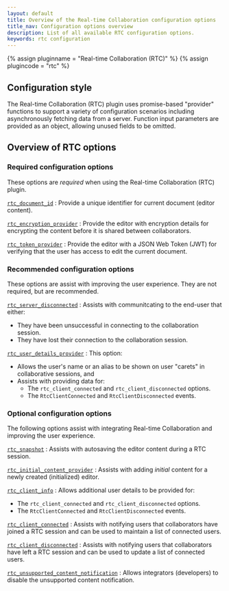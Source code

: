 ```yaml
---
layout: default
title: Overview of the Real-time Collaboration configuration options
title_nav: Configuration options overview
description: List of all available RTC configuration options.
keywords: rtc configuration
---
```


{% assign pluginname = "Real-time Collaboration (RTC)" %}
{% assign plugincode = "rtc" %}

## Configuration style

The Real-time Collaboration (RTC) plugin uses promise-based "provider" functions to support a variety of configuration scenarios including asynchronously fetching data from a server. Function input parameters are provided as an object, allowing unused fields to be omitted.

## Overview of RTC options

### Required configuration options

These options are _required_ when using the Real-time Collaboration (RTC) plugin.

[`rtc_document_id`]({{site.baseurl}}/rtc/configuration/rtc-options-required/#rtc_document_id)
: Provide a unique identifier for current document (editor content).

[`rtc_encryption_provider`]({{site.baseurl}}/rtc/configuration/rtc-options-required/#rtc_encryption_provider)
: Provide the editor with encryption details for encrypting the content before it is shared between collaborators.

[`rtc_token_provider`]({{site.baseurl}}/rtc/configuration/rtc-options-required/#rtc_token_provider)
: Provide the editor with a JSON Web Token (JWT) for verifying that the user has access to edit the current document.

### Recommended configuration options

These options are assist with improving the user experience. They are not required, but are recommended.

[`rtc_server_disconnected`]({{site.baseurl}}/rtc/configuration/rtc-options-optional/#rtc_server_disconnected)
: Assists with communitcating to the end-user that either:
- They have been unsuccessful in connecting to the collaboration session.
- They have lost their connection to the collaboration session.

[`rtc_user_details_provider`]({{site.baseurl}}/rtc/configuration/rtc-options-optional/#rtc_user_details_provider)
: This option:
- Allows the user's name or an alias to be shown on user "carets" in collaborative sessions, and
- Assists with providing data for:
    - The `rtc_client_connected` and `rtc_client_disconnected` options.
    - The `RtcClientConnected` and `RtcClientDisconnected` events.

### Optional configuration options

The following options assist with integrating Real-time Collaboration and improving the user experience.

[`rtc_snapshot`]({{site.baseurl}}/rtc/configuration/rtc-options-optional/#rtc_snapshot)
: Assists with autosaving the editor content during a RTC session.

[`rtc_initial_content_provider`]({{site.baseurl}}/rtc/configuration/rtc-options-optional/#rtc_initial_content_provider)
: Assists with adding _initial_ content for a newly created (initialized) editor.

[`rtc_client_info`]({{site.baseurl}}/rtc/configuration/rtc-options-optional/#rtc_client_info)
: Allows additional user details to be provided for:
- The `rtc_client_connected` and `rtc_client_disconnected` options.
- The `RtcClientConnected` and `RtcClientDisconnected` events.

[`rtc_client_connected`]({{site.baseurl}}/rtc/configuration/rtc-options-optional/#rtc_client_connected)
: Assists with notifying users that collaborators have joined a RTC session and can be used to maintain a list of connected users.

[`rtc_client_disconnected`]({{site.baseurl}}/rtc/configuration/rtc-options-optional/#rtc_client_disconnected)
: Assists with notifying users that collaborators have left a RTC session and can be used to update a list of connected users.

[`rtc_unsupported_content_notification`]({{site.baseurl}}/rtc/configuration/rtc-options-optional/#rtc_unsupported_content_notification)
: Allows integrators (developers) to disable the unsupported content notification.
